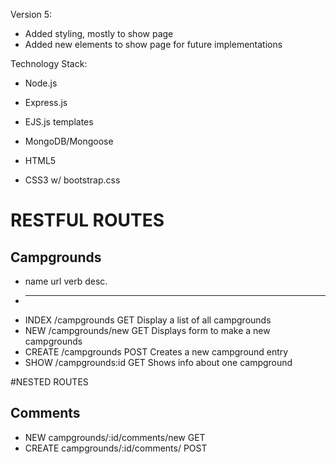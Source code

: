 Version 5: 
* Added styling, mostly to show page
* Added new elements to show page for future implementations


Technology Stack:

* Node.js
* Express.js
* EJS.js templates
* MongoDB/Mongoose

* HTML5
* CSS3 w/ bootstrap.css

# RESTFUL ROUTES

## Campgrounds
* name      url         verb            desc.
* ---------------------------------------------------------------------------
* INDEX    /campgrounds        GET      Display a list of all campgrounds
* NEW      /campgrounds/new    GET      Displays form to make a new campgrounds
* CREATE   /campgrounds        POST     Creates a new campground entry
* SHOW     /campgrounds:id     GET      Shows info about one campground


#NESTED ROUTES

## Comments

* NEW     campgrounds/:id/comments/new    GET
* CREATE  campgrounds/:id/comments/       POST
